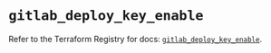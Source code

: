 # `gitlab_deploy_key_enable`

Refer to the Terraform Registry for docs: [`gitlab_deploy_key_enable`](https://registry.terraform.io/providers/gitlabhq/gitlab/17.3.1/docs/resources/deploy_key_enable).
